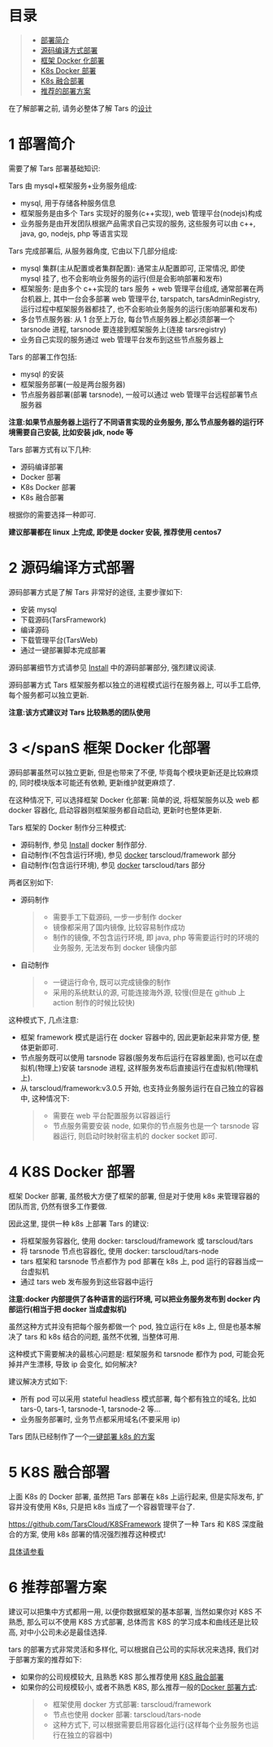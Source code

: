 # 目录

> - [部署简介](#chapter-1)
> - [源码编译方式部署](#chapter-2)
> - [框架 Docker 化部署](#chapter-3)
> - [K8s Docker 部署](#chapter-4)
> - [K8s 融合部署](#chapter-5)
> - [推荐的部署方案](#chapter-6)

在了解部署之前, 请务必整体了解 Tars 的[设计](https://github.com/TarsCloud/TarsDocs/blob/master/base/tars-intro.md)

# 1 <span id="chapter-1"></span>部署简介

需要了解 Tars 部署基础知识:

Tars 由 mysql+框架服务+业务服务组成:

- mysql, 用于存储各种服务信息
- 框架服务是由多个 Tars 实现好的服务(c++实现), web 管理平台(nodejs)构成
- 业务服务是由开发团队根据产品需求自己实现的服务, 这些服务可以由 c++, java, go, nodejs, php 等语言实现

Tars 完成部署后, 从服务器角度, 它由以下几部分组成:

- mysql 集群(主从配置或者集群配置): 通常主从配置即可, 正常情况, 即使 mysql 挂了, 也不会影响业务服务的运行(但是会影响部署和发布)
- 框架服务: 是由多个 c++实现的 tars 服务 + web 管理平台组成, 通常部署在两台机器上, 其中一台会多部署 web 管理平台, tarspatch, tarsAdminRegistry, 运行过程中框架服务器都挂了, 也不会影响业务服务的运行(影响部署和发布)
- 多台节点服务器: 从 1 台至上万台, 每台节点服务器上都必须部署一个 tarsnode 进程, tarsnode 要连接到框架服务上(连接 tarsregistry)
- 业务自己实现的服务通过 web 管理平台发布到这些节点服务器上

Tars 的部署工作包括:

- mysql 的安装
- 框架服务部署(一般是两台服务器)
- 节点服务器部署(部署 tarsnode), 一般可以通过 web 管理平台远程部署节点服务器

**注意:如果节点服务器上运行了不同语言实现的业务服务, 那么节点服务器的运行环境需要自己安装, 比如安装 jdk, node 等**

Tars 部署方式有以下几种:

- 源码编译部署
- Docker 部署
- K8s Docker 部署
- K8s 融合部署

根据你的需要选择一种即可.

**建议部署都在 linux 上完成, 即使是 docker 安装, 推荐使用 centos7**

# 2 <span id="chapter-2"></span>源码编译方式部署

源码部署方式是了解 Tars 非常好的途径, 主要步骤如下:

- 安装 mysql
- 下载源码(TarsFramework)
- 编译源码
- 下载管理平台(TarsWeb)
- 通过一键部署脚本完成部署

源码部署细节方式请参见 [Install](source.md) 中的源码部署部分, 强烈建议阅读.

源码部署方式 Tars 框架服务都以独立的进程模式运行在服务器上, 可以手工启停, 每个服务都可以独立更新.

**注意:该方式建议对 Tars 比较熟悉的团队使用**

# 3 <span id="chapter-3"></spanS 框架 Docker 化部署

源码部署虽然可以独立更新, 但是也带来了不便, 毕竟每个模块更新还是比较麻烦的, 同时模块版本可能还有依赖, 更新维护就更麻烦了.

在这种情况下, 可以选择框架 Docker 化部署: 简单的说, 将框架服务以及 web 都 docker 容器化, 启动容器则框架服务都自动启动, 更新时也整体更新.

Tars 框架的 Docker 制作分三种模式:

- 源码制作, 参见 [Install](source.md) docker 制作部分.
- 自动制作(不包含运行环境), 参见 [docker](docker.md) tarscloud/framework 部分
- 自动制作(包含运行环境), 参见 [docker](docker.md) tarscloud/tars 部分

两者区别如下:

- 源码制作

  > - 需要手工下载源码, 一步一步制作 docker
  > - 镜像都采用了国内镜像, 比较容易制作成功
  > - 制作的镜像, 不包含运行环境, 即 java, php 等需要运行时的环境的业务服务, 无法发布到 docker 镜像内部

- 自动制作
  > - 一键运行命令, 既可以完成镜像的制作
  > - 采用的系统默认的源, 可能连接海外源, 较慢(但是在 github 上 action 制作的时候比较快)

这种模式下, 几点注意:

- 框架 framework 模式是运行在 docker 容器中的, 因此更新起来非常方便, 整体更新即可.
- 节点服务既可以使用 tarsnode 容器(服务发布后运行在容器里面), 也可以在虚拟机(物理上)安装 tarsnode 进程, 这样服务发布后直接运行在虚拟机(物理机上).
- 从 tarscloud/framework:v3.0.5 开始, 也支持业务服务运行在自己独立的容器中, 这种情况下:
  > - 需要在 web 平台配置服务以容器运行
  > - 节点服务需要安装 node, 如果你的节点服务也是一个 tarsnode 容器运行, 则启动时映射宿主机的 docker socket 即可.

# 4 <span id="chapter-4"></span>K8S Docker 部署

框架 Docker 部署, 虽然极大方便了框架的部署, 但是对于使用 k8s 来管理容器的团队而言, 仍然有很多工作要做.

因此这里, 提供一种 k8s 上部署 Tars 的建议:

- 将框架服务容器化, 使用 docker: tarscloud/framework 或 tarscloud/tars
- 将 tarsnode 节点也容器化, 使用 docker: tarscloud/tars-node
- tars 框架和 tarsnode 节点都作为 pod 部署在 k8s 上, pod 运行的容器当成一台虚拟机
- 通过 tars web 发布服务到这些容器中运行

**注意:docker 内部提供了各种语言的运行环境, 可以把业务服务发布到 docker 内部运行(相当于把 docker 当成虚拟机)**

虽然这种方式并没有把每个服务都做一个 pod, 独立运行在 k8s 上, 但是也基本解决了 tars 和 k8s 结合的问题, 虽然不优雅, 当整体可用.

这种模式下需要解决的最核心问题是: 框架服务和 tarsnode 都作为 pod, 可能会死掉并产生漂移, 导致 ip 会变化, 如何解决?

建议解决方式如下:

- 所有 pod 可以采用 stateful headless 模式部署, 每个都有独立的域名, 比如 tars-0, tars-1, tarsnode-1, tarsnode-2 等...
- 业务服务部署时, 业务节点都采用域名(不要采用 ip)

Tars 团队已经制作了一个[一键部署 k8s 的方案](k8s-docker-1.md)

# 5 <span id="chapter-5"></span>K8S 融合部署

上面 K8s 的 Docker 部署, 虽然把 Tars 部署在 k8s 上运行起来, 但是实际发布, 扩容并没有使用 K8s, 只是把 k8s 当成了一个容器管理平台了.

https://github.com/TarsCloud/K8SFramework 提供了一种 Tars 和 K8S 深度融合的方案, 使用 k8s 部署的情况强烈推荐这种模式!

[具体请参看](../k8s/README.md)

# 6 <span id="chapter-6"></span>推荐部署方案

建议可以把集中方式都用一用, 以便你数据框架的基本部署, 当然如果你对 K8S 不熟悉, 那么可以不使用 K8S 方式部署, 总体而言 K8S 的学习成本和曲线还是比较高, 对中小公司未必是最佳选择.

tars 的部署方式非常灵活和多样化, 可以根据自己公司的实际状况来选择, 我们对于部署方案的推荐如下:

- 如果你的公司规模较大, 且熟悉 K8S 那么推荐使用 [K8S 融合部署](k8s-docker-3.md)
- 如果你的公司规模较小, 或者不熟悉 K8S, 那么推荐一般的[Docker 部署方式](docker.md):
  > - 框架使用 docker 方式部署: tarscloud/framework
  > - 节点也使用 docker 部署: tarscloud/tars-node
  > - 这种方式下, 可以根据需要启用容器化运行(这样每个业务服务也运行在独立的容器中)

